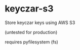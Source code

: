 keyczar-s3
==========

Store keyczar keys using AWS S3

(untested for production)

requires pyfilesystem (fs)
